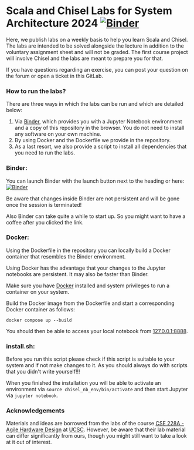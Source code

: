# Scala and Chisel Labs for System Architecture 2024 [![Binder](https://mybinder.org/badge_logo.svg)](https://mybinder.org/v2/git/https%3A%2F%2Fgitlab.cs.uni-saarland.de%2Freineke%2Fsysarch-labs/HEAD?urlpath=tree/labs)

Here, we publish labs on a weekly basis to help you learn Scala and Chisel. 
The labs are intended to be solved alongside the lecture in addition to the voluntary assignment sheet and will not be graded.
The first course project will involve Chisel and the labs are meant to prepare you for that.

If you have questions regarding an exercise, you can post your question on the forum or open a ticket in this GitLab.


### How to run the labs?

There are three ways in which the labs can be run and which are detailed below:
1. Via [Binder](https://mybinder.org/), which provides you with a Jupyter Notebook environment and a copy of this repository in the browser. You do not need to install any software on your own machine.
2. By using Docker and the Dockerfile we provide in the repository.
3. As a last resort, we also provide a script to install all dependencies that you need to run the labs. 

### Binder:

You can launch Binder with the launch button next to the heading or here: 
[![Binder](https://mybinder.org/badge_logo.svg)](https://mybinder.org/v2/git/https%3A%2F%2Fgitlab.cs.uni-saarland.de%2Freineke%2Fsysarch-labs/HEAD?urlpath=tree/labs)

Be aware that changes inside Binder are not persistent and will be gone once the session is terminated!

Also Binder can take quite a while to start up. So you might want to have a coffee after you clicked the link.

### Docker:
Using the Dockerfile in the repository you can locally build a Docker container that resembles the Binder environment.

Using Docker has the advantage that your changes to the Jupyter notebooks are persistent.
It may also be faster than Binder.

Make sure you have [Docker](https://docs.docker.com/get-docker/) installed and system privileges to run a container on your system.

Build the Docker image from the Dockerfile and start a corresponding Docker container as follows:

```docker compose up --build```

You should then be able to access your local notebook from [127.0.0.1:8888](127.0.0.1:8888).

### install.sh:
Before you run this script please check if this script is suitable to your system and if not make changes to it. As you should always do with scripts that you didn't write yourself!!!

When you finished the installation you will be able to activate an environment via `source chisel_nb_env/bin/activate` and then start Jupyter via `jupyter notebook`.

### Acknowledgements

Materials and ideas are borrowed from the labs of the course [CSE 228A - Agile Hardware Design](https://classes.soe.ucsc.edu/cse228a/Winter24/) at [UCSC](https://www.ucsc.edu/). However, be aware that their lab material can differ significantly from ours, though you might still want to take a look at it out of interest.